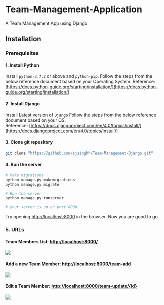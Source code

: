 # Team-Management-Application
A Team Management App using Django

## Installation

### Prerequisites

#### 1. Install Python
Install ```python-3.7.2``` or above and ```python-pip```. Follow the steps from the below reference document based on your Operating System.
Reference: [https://docs.python-guide.org/starting/installation/](https://docs.python-guide.org/starting/installation/)

#### 2. Install Django
Install Latest version of ```Django``` Follow the steps from the below reference document based on your OS.                                                                 
Reference: [https://docs.djangoproject.com/en/4.0/topics/install/](https://docs.djangoproject.com/en/4.0/topics/install/)

#### 3. Clone git repository
```bash
git clone "https://github.com/sjsinghh/Team-Management-Django.git"
```

#### 4. Run the server
```bash
# Make migrations
python manage.py makemigrations
python manage.py migrate

# Run the server
python manage.py runserver 

# your server is up on port 8000
```
Try opening [http://localhost:8000](http://localhost:8000) in the browser.
Now you are good to go.


### 5. URLs
#### Team Members List: [http://localhost:8000/](http://localhost:8000/)
![](https://i.imgur.com/76hGcmp.png)
#### Add a new Team Member: [http://localhost:8000/team-add](http://localhost:8000/team-add)
![](https://i.imgur.com/TOAL57C.png)
#### Edit a Team Member: [http://localhost:8000/team-update/{id}](http://localhost:8000/team-update/{id})
![](https://i.imgur.com/2aXNyO6.png)
